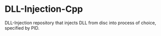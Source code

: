 # DLL-Injection-Cpp
DLL-Injection repository that injects DLL from disc into process of choice, specified by PID.
